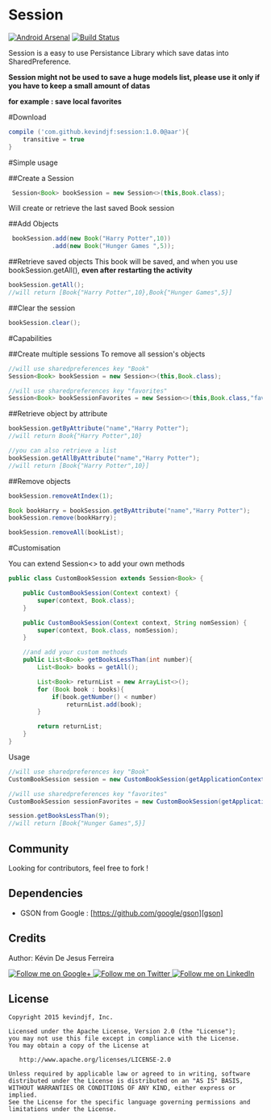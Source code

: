 Session
=======

[![Android Arsenal](https://img.shields.io/badge/Android%20Arsenal-Session-brightgreen.svg?style=flat)](http://android-arsenal.com/details/1/1792)
[![Build Status](https://travis-ci.org/kevindjf/Session.svg)](https://travis-ci.org/kevindjf/Session)


Session is a easy to use Persistance Library which save datas into SharedPreference.

**Session might not be used to save a huge models list, please use it only if you have to keep a small amount of datas**

**for example : save local favorites**

#Download

```groovy
compile ('com.github.kevindjf:session:1.0.0@aar'){
    transitive = true
}
```

#Simple usage

##Create a Session
```java
 Session<Book> bookSession = new Session<>(this,Book.class);
```

Will create or retrieve the last saved Book session

##Add Objects
```java
 bookSession.add(new Book("Harry Potter",10))
            .add(new Book("Hunger Games ",5));
```

##Retrieve saved objects
This book will be saved, and when you use bookSession.getAll(), **even after restarting the activity**
```java
bookSession.getAll();
//will return [Book{"Harry Potter",10},Book{"Hunger Games",5}]
```

##Clear the session
```java
bookSession.clear();
```

#Capabilities

##Create multiple sessions
To remove all session's objects
```java
//will use sharedpreferences key "Book"
Session<Book> bookSession = new Session<>(this,Book.class);

//will use sharedpreferences key "favorites"
Session<Book> bookSessionFavorites = new Session<>(this,Book.class,"favorites");
```

##Retrieve object by attribute
```java
bookSession.getByAttribute("name","Harry Potter");
//will return Book{"Harry Potter",10}

//you can also retrieve a list
bookSession.getAllByAttribute("name","Harry Potter");
//will return [Book{"Harry Potter",10}]
```

##Remove objects
```java
bookSession.removeAtIndex(1);

Book bookHarry = bookSession.getByAttribute("name","Harry Potter");
bookSession.remove(bookHarry);

bookSession.removeAll(bookList);
```

#Customisation

You can extend Session<> to add your own methods
```java
public class CustomBookSession extends Session<Book> {

    public CustomBookSession(Context context) {
        super(context, Book.class);
    }

    public CustomBookSession(Context context, String nomSession) {
        super(context, Book.class, nomSession);
    }

    //and add your custom methods
    public List<Book> getBooksLessThan(int number){
        List<Book> books = getAll();

        List<Book> returnList = new ArrayList<>();
        for (Book book : books){
            if(book.getNumber() < number)
                returnList.add(book);
        }

        return returnList;
    }
}
```

Usage
```java
//will use sharedpreferences key "Book"
CustomBookSession session = new CustomBookSession(getApplicationContext());

//will use sharedpreferences key "favorites"
CustomBookSession sessionFavorites = new CustomBookSession(getApplicationContext(),"favorites");

session.getBooksLessThan(9);
//will return [Book{"Hunger Games",5}]
```

Community
--------

Looking for contributors, feel free to fork !

Dependencies
--------

- GSON from Google : [https://github.com/google/gson][gson]

Credits
-------

Author: Kévin De Jesus Ferreira

<a href="https://plus.google.com/+DeJesusFerreiraKévin">
  <img alt="Follow me on Google+"
       src="https://raw.githubusercontent.com/florent37/DaVinci/master/mobile/src/main/res/drawable-hdpi/gplus.png" />
</a>
<a href="https://twitter.com/DeJesusFKvin">
  <img alt="Follow me on Twitter"
       src="https://raw.githubusercontent.com/florent37/DaVinci/master/mobile/src/main/res/drawable-hdpi/twitter.png" />
</a>
<a href="https://www.linkedin.com/profile/view?id=297859826">
  <img alt="Follow me on LinkedIn"
       src="https://raw.githubusercontent.com/florent37/DaVinci/master/mobile/src/main/res/drawable-hdpi/linkedin.png" />
</a>


License
--------

    Copyright 2015 kevindjf, Inc.

    Licensed under the Apache License, Version 2.0 (the "License");
    you may not use this file except in compliance with the License.
    You may obtain a copy of the License at

       http://www.apache.org/licenses/LICENSE-2.0

    Unless required by applicable law or agreed to in writing, software
    distributed under the License is distributed on an "AS IS" BASIS,
    WITHOUT WARRANTIES OR CONDITIONS OF ANY KIND, either express or implied.
    See the License for the specific language governing permissions and
    limitations under the License.
    
[gson]: https://github.com/google/gson
